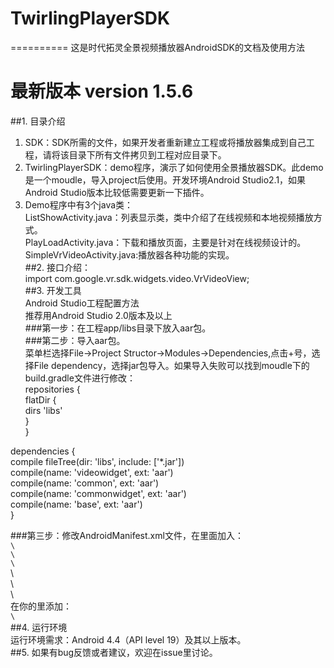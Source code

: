 # TwirlingPlayerSDK
==========
这是时代拓灵全景视频播放器AndroidSDK的文档及使用方法<br/>
# 最新版本 version 1.5.6
##1. 目录介绍<br/>
  1)	SDK：SDK所需的文件，如果开发者重新建立工程或将播放器集成到自己工程，请将该目录下所有文件拷贝到工程对应目录下。<br/>
  2)	TwirlingPlayerSDK：demo程序，演示了如何使用全景播放器SDK。此demo是一个moudle，导入project后使用。开发环境Android Studio2.1，如果Android Studio版本比较低需要更新一下插件。<br/>
  3)	Demo程序中有3个java类：<br/>
    ListShowActivity.java：列表显示类，类中介绍了在线视频和本地视频播放方式。<br/>
    PlayLoadActivity.java：下载和播放页面，主要是针对在线视频设计的。<br/>
    SimpleVrVideoActivity.java:播放器各种功能的实现。<br/>
##2. 接口介绍：<br/>
  import com.google.vr.sdk.widgets.video.VrVideoView;<br/>
##3. 开发工具<br/>
  Android Studio工程配置方法<br/>
  推荐用Android Studio 2.0版本及以上<br/>
###第一步：在工程app/libs目录下放入aar包。<br/>
###第二步：导入aar包。<br/>
    菜单栏选择File->Project Structor->Modules->Dependencies,点击+号，选择File dependency，选择jar包导入。如果导入失败可以找到moudle下的build.gradle文件进行修改：<br/>
repositories {<br/>
    flatDir {<br/>
      dirs 'libs'<br/>
    }<br/>
}<br/>
<p></p>
dependencies {<br/>
    compile fileTree(dir: 'libs', include: ['*.jar'])<br/>
    compile(name: 'videowidget', ext: 'aar')<br/>
    compile(name: 'common', ext: 'aar')<br/>
    compile(name: 'commonwidget', ext: 'aar')<br/>
    compile(name: 'base', ext: 'aar')<br/>
}<br/>
<p></p>
###第三步：修改AndroidManifest.xml文件，在里面加入：<br/>
<!-- These permissions are used by Google VR SDK to get the best Google VR headset profiles. !-->
<code>\<uses-permission android:name="android.permission.INTERNET" /></code><br/>
<code>\<uses-permission android:name="android.permission.ACCESS_NETWORK_STATE" /></code><br/>
<code>\<uses-permission android:name="android.permission.READ_EXTERNAL_STORAGE" /></code><br/>
\<uses-permission android:name="android.permission.ACCESS_NETWORK_STATE" /><br/>
\<uses-permission android:name="android.permission.WRITE_EXTERNAL_STORAGE" /><br/>
\<uses-permission android:name="android.permission.MOUNT_UNMOUNT_FILESYSTEMS"/><br/>
在你的<intent-filter>里添加：<br/>
<code>\<category android:name="com.google.intent.category.CARDBOARD" /></code><br/>
##4. 运行环境<br/>
  运行环境需求：Android 4.4（API level 19）及其以上版本。<br/>
##5. 如果有bug反馈或者建议，欢迎在issue里讨论。
